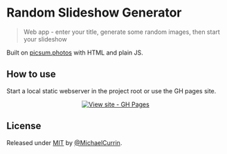 # Random Slideshow Generator
> Web app - enter your title, generate some random images, then start your slideshow

Built on [picsum.photos](https://picsum.photos/) with HTML and plain JS.

## How to use

Start a local static webserver in the project root or use the GH pages site.

<div align="center">

[![View site - GH Pages](https://img.shields.io/badge/View_site-GH_Pages-2ea44f?style=for-the-badge)](https://michaelcurrin.github.io/random-slide-generator/)

</div>


## License

Released under [MIT](/LICENSE) by [@MichaelCurrin](https://github.com/MichaelCurrin).
